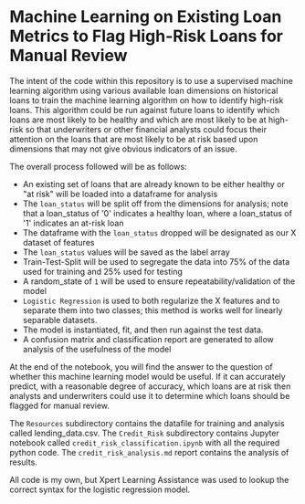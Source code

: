 # Machine Learning on Existing Loan Metrics to Flag High-Risk Loans for Manual Review
The intent of the code within this repository is to use a supervised machine learning algorithm using various available loan dimensions on historical loans to train the machine learning algorithm on how to identify high-risk loans. This algorithm could be run against future loans to identify which loans are most likely to be healthy and which are most likely to be at high-risk so that underwriters or other financial analysts could focus their attention on the loans that are most likely to be at risk based upon dimensions that may not give obvious indicators of an issue. 

The overall process followed will be as follows:
- An existing set of loans that are already known to be either healthy or "at risk" will be loaded into a dataframe for analysis
- The `loan_status` will be split off from the dimensions for analysis; note that a loan_status of '0' indicates a healthy loan, where a loan_status of '1' indicates an at-risk loan
- The dataframe with the `loan_status` dropped will be designated as our X dataset of features
- The `loan_status` values will be saved as the label array
- Train-Test-Split will be used to segregate the data into 75% of the data used for training and 25% used for testing
- A random_state of `1` will be used to ensure repeatability/validation of the model
- `Logistic Regression` is used to both regularize the X features and to separate them into two classes; this method is works well for linearly separable datasets.
- The model is instantiated, fit, and then run against the test data.
- A confusion matrix and classification report are generated to allow analysis of the usefulness of the model

At the end of the notebook, you will find the answer to the question of whether this machine learning model would be useful. If it can accurately predict, with a reasonable degree of accuracy, which loans are at risk then analysts and underwriters could use it to determine which loans should be flagged for manual review.

The `Resources` subdirectory contains the datafile for training and analysis called lending_data.csv. The `Credit_Risk` subdirectory contains Jupyter notebook called `credit_risk_classification.ipynb` with all the required python code. The `credit_risk_analysis.md` report contains the analysis of results.

All code is my own, but Xpert Learning Assistance was used to lookup the correct syntax for the logistic regression model.
